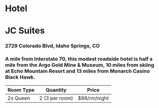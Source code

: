 # Hotel

# JC Suites
### 2729 Colorado Blvd, Idaho Springs, CO
### A mile from Interstate 70, this modest roadside hotel is half a mile from the Argo Gold Mine & Museum, 10 miles from skiing at Echo Mountain Resort and 13 miles from Monarch Casino Black Hawk.


|Room Type|Quantity|Price|
|---------|--------|-----|
|2x Queen|2 (3 per room)|$86/rm/night|